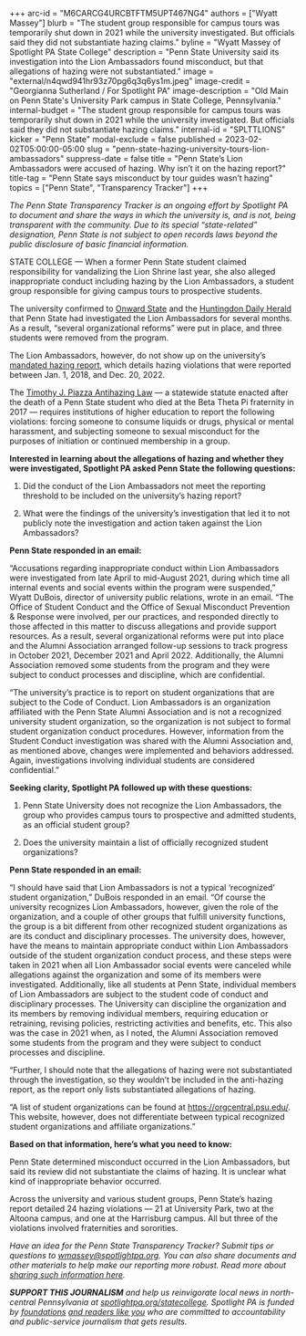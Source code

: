 +++
arc-id = "M6CARCG4URCBTFTM5UPT467NG4"
authors = ["Wyatt Massey"]
blurb = "The student group responsible for campus tours was temporarily shut down in 2021 while the university investigated. But officials said they did not substantiate hazing claims."
byline = "Wyatt Massey of Spotlight PA State College"
description = "Penn State University said its investigation into the Lion Ambassadors found misconduct, but that allegations of hazing were not substantiated."
image = "external/n4qwd941hr93z70pg6q3q6ys1m.jpeg"
image-credit = "Georgianna Sutherland / For Spotlight PA"
image-description = "Old Main on Penn State's University Park campus in State College, Pennsylvania."
internal-budget = "The student group responsible for campus tours was temporarily shut down in 2021 while the university investigated. But officials said they did not substantiate hazing claims."
internal-id = "SPLTTLIONS"
kicker = "Penn State"
modal-exclude = false
published = 2023-02-02T05:00:00-05:00
slug = "penn-state-hazing-university-tours-lion-ambassadors"
suppress-date = false
title = "Penn State’s Lion Ambassadors were accused of hazing. Why isn’t it on the hazing report?"
title-tag = "Penn State says misconduct by tour guides wasn’t hazing"
topics = ["Penn State", "Transparency Tracker"]
+++

<i>The Penn State Transparency Tracker is an ongoing effort by Spotlight PA to document and share the ways in which the university is, and is not, being transparent with the community. Due to its special “state-related” designation, Penn State is not subject to open records laws beyond the public disclosure of basic financial information.</i>

STATE COLLEGE — When a former Penn State student claimed responsibility for vandalizing the Lion Shrine last year, she also alleged inappropriate conduct including hazing by the Lion Ambassadors, a student group responsible for giving campus tours to prospective students.

The university confirmed to <a href="https://onwardstate.com/2022/07/01/the-story-of-julia-cipparulo-her-motives-for-allegedly-vandalizing-penn-state/">Onward State</a> and the <a href="https://www.huntingdondailynews.com/daily_herald/news/woman-charged-in-penn-state-vandalism-case/article_91e9476a-2725-54c9-971a-a90e210d058d.html">Huntingdon Daily Herald</a> that Penn State had investigated the Lion Ambassadors for several months. As a result, “several organizational reforms” were put in place, and three students were removed from the program.

The Lion Ambassadors, however, do not show up on the university’s <a href="https://universityethics.psu.edu/assets/uploads/documents/Penn-State-Antihazing-Report-January-2023-FINAL.pdf">mandated hazing report</a>, which details hazing violations that were reported between Jan. 1, 2018, and Dec. 20, 2022.

The <a href="https://www.legis.state.pa.us/cfdocs/legis/li/uconsCheck.cfm?yr=2018&sessInd=0&act=80">Timothy J. Piazza Antihazing Law</a> — a statewide statute enacted after the death of a Penn State student who died at the Beta Theta Pi fraternity in 2017 — requires institutions of higher education to report the following violations: forcing someone to consume liquids or drugs, physical or mental harassment, and subjecting someone to sexual misconduct for the purposes of initiation or continued membership in a group.

<script src="https://www.spotlightpa.org/embed.js" async></script><div data-spl-embed-version="1" data-spl-src="https://www.spotlightpa.org/embeds/newsletter/?cta=Sign%20up%20for%20our%20new%20regional%20newsletter%2C%20%3Cb%3ETalk%20of%20the%20Town%3C%2Fb%3E%2C%20and%20get%20all%20the%20news%20and%20notes%20from%20State%20College%20and%20north-central%20PA.&button=Sign%20Up%20Now&preselect=state_college&eyebrow=DON'T%20MISS%20A%20BEAT"></div>

<b>Interested in learning about the allegations of hazing and whether they were investigated, Spotlight PA asked Penn State the following questions:</b>

1. Did the conduct of the Lion Ambassadors not meet the reporting threshold to be included on the university’s hazing report?

2. What were the findings of the university’s investigation that led it to not publicly note the investigation and action taken against the Lion Ambassadors?

<b>Penn State responded in an email:</b>

“Accusations regarding inappropriate conduct within Lion Ambassadors were investigated from late April to mid-August 2021, during which time all internal events and social events within the program were suspended,” Wyatt DuBois, director of university public relations, wrote in an email. “The Office of Student Conduct and the Office of Sexual Misconduct Prevention &amp; Response were involved, per our practices, and responded directly to those affected in this matter to discuss allegations and provide support resources. As a result, several organizational reforms were put into place and the Alumni Association arranged follow-up sessions to track progress in October 2021, December 2021 and April 2022. Additionally, the Alumni Association removed some students from the program and they were subject to conduct processes and discipline, which are confidential.

“The university’s practice is to report on student organizations that are subject to the Code of Conduct. Lion Ambassadors is an organization affiliated with the Penn State Alumni Association and is not a recognized university student organization, so the organization is not subject to formal student organization conduct procedures. However, information from the Student Conduct investigation was shared with the Alumni Association and, as mentioned above, changes were implemented and behaviors addressed. Again, investigations involving individual students are considered confidential.”

<script src="https://www.spotlightpa.org/embed.js" async></script><div data-spl-embed-version="1" data-spl-src="https://www.spotlightpa.org/embeds/donate/"></div>

<b>Seeking clarity, Spotlight PA followed up with these questions:</b>

1. Penn State University does not recognize the Lion Ambassadors, the group who provides campus tours to prospective and admitted students, as an official student group?

2. Does the university maintain a list of officially recognized student organizations?

<b>Penn State responded in an email:</b>

“I should have said that Lion Ambassadors is not a typical ‘recognized’ student organization,” DuBois responded in an email. “Of course the university recognizes Lion Ambassadors, however, given the role of the organization, and a couple of other groups that fulfill university functions, the group is a bit different from other recognized student organizations as are its conduct and disciplinary processes. The university does, however, have the means to maintain appropriate conduct within Lion Ambassadors outside of the student organization conduct process, and these steps were taken in 2021 when all Lion Ambassador social events were canceled while allegations against the organization and some of its members were investigated. Additionally, like all students at Penn State, individual members of Lion Ambassadors are subject to the student code of conduct and disciplinary processes. The University can discipline the organization and its members by removing individual members, requiring education or retraining, revising policies, restricting activities and benefits, etc. This also was the case in 2021 when, as I noted, the Alumni Association removed some students from the program and they were subject to conduct processes and discipline.

“Further, I should note that the allegations of hazing were not substantiated through the investigation, so they wouldn’t be included in the anti-hazing report, as the report only lists substantiated allegations of hazing.

“A list of student organizations can be found at <a href="https://orgcentral.psu.edu/">https://orgcentral.psu.edu/</a>. This website, however, does not differentiate between typical recognized student organizations and affiliate organizations.”

<b>Based on that information, here’s what you need to know:</b>

Penn State determined misconduct occurred in the Lion Ambassadors, but said its review did not substantiate the claims of hazing. It is unclear what kind of inappropriate behavior occurred.

Across the university and various student groups, Penn State’s hazing report detailed 24 hazing violations — 21 at University Park, two at the Altoona campus, and one at the Harrisburg campus. All but three of the violations involved fraternities and sororities.

<script src="https://www.spotlightpa.org/embed.js" async></script><div data-spl-embed-version="1" data-spl-src="https://www.spotlightpa.org/embeds/tips/?tip_text=Do%20you%20have%20a%20tip%20about%20Penn%20State%3F%20We%20want%20to%20hear%20from%20you."></div>

<i>Have an idea for the Penn State Transparency Tracker? Submit tips or questions to </i><a href="mailto:wmassey@spotlightpa.org"><i>wmassey@spotlightpa.org</i></a><i>. You can also share documents and other materials to help make our reporting more robust. Read more about </i><a href="https://www.spotlightpa.org/newsletters/talkofthetown/aug-11-why-sharing-documents-helps-us-cover-penn-state/?utm_source=Spotlight+PA&amp;utm_campaign=6e4eba4b1f-Making+%247.6M%2C+Franklin+isn%27t+listed+as+PSU%27s&amp;utm_medium=email&amp;utm_term=0_6c1fbeb603-6e4eba4b1f-219776588&amp;mc_cid=6e4eba4b1f&amp;mc_eid=cae456dcb0"><i>sharing such information here</i></a><i>.</i>

<i><b>SUPPORT THIS JOURNALISM</b></i><i> and help us reinvigorate local news in north-central Pennsylvania at </i><a href="https://spotlightpa.fundjournalism.org/donate?campaign=701Dn000000Ygq1IAC&utm_source=www.spotlightpa.org&utm_medium=statecollege:section&utm_campaign=statecollege:main"><i>spotlightpa.org/statecollege</i></a><i>. Spotlight PA is funded by </i><a href="https://www.spotlightpa.org/support"><i>foundations</i></a><i> </i><a href="https://www.spotlightpa.org/support"><i>and readers like you</i></a><i> who are committed to accountability and public-service journalism that gets results.</i>
